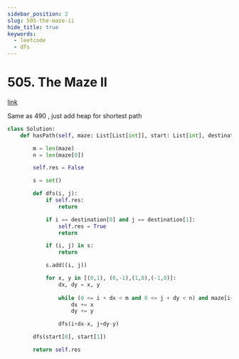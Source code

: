 ```yaml
---
sidebar_position: 2
slug: 505-the-maze-ii
hide_title: true
keywords:
  - leetcode
  - dfs
---
```


# 505. The Maze II

[link](https://leetcode.com/problems/the-maze-ii/description/)

Same as 490 , just add heap for shortest path

```python
class Solution:
    def hasPath(self, maze: List[List[int]], start: List[int], destination: List[int]) -> bool:

        m = len(maze)
        n = len(maze[0])

        self.res = False

        s = set()

        def dfs(i, j):
            if self.res:
                return

            if i == destination[0] and j == destination[1]:
                self.res = True
                return

            if (i, j) in s:
                return

            s.add((i, j))

            for x, y in [(0,1), (0,-1),(1,0),(-1,0)]:
                dx, dy = x, y
                
                while (0 <= i + dx < m and 0 <= j + dy < n) and maze[i+dx][j+dy] == 0:
                    dx += x
                    dy += y

                dfs(i+dx-x, j+dy-y)

        dfs(start[0], start[1])

        return self.res
```
